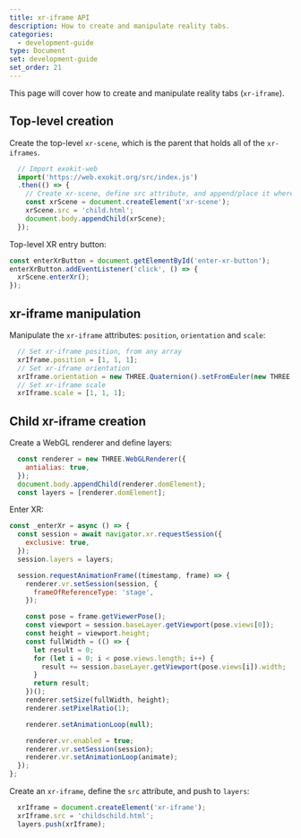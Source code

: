 ```yaml
---
title: xr-iframe API
description: How to create and manipulate reality tabs.
categories:
  - development-guide
type: Document
set: development-guide
set_order: 21
---
```


This page will cover how to create and manipulate reality tabs (`xr-iframe`).

## Top-level creation

Create the top-level `xr-scene`, which is the parent that holds all of the `xr-iframes`.
```js
  // Import exokit-web
  import('https://web.exokit.org/src/index.js')
  .then(() => {
    // Create xr-scene, define src attribute, and append/place it wherever you want as if it was a normal canvas
    const xrScene = document.createElement('xr-scene');
    xrScene.src = 'child.html';
    document.body.appendChild(xrScene);
  });
```

Top-level XR entry button:

```js
const enterXrButton = document.getElementById('enter-xr-button');
enterXrButton.addEventListener('click', () => {
  xrScene.enterXr();
});
```

## xr-iframe manipulation

Manipulate the `xr-iframe` attributes: `position`, `orientation` and `scale`:

```js
  // Set xr-iframe position, from any array
  xrIframe.position = [1, 1, 1];
  // Set xr-iframe orientation
  xrIframe.orientation = new THREE.Quaternion().setFromEuler(new THREE.Euler(1, 1, 1, 'YXZ')).toArray();
  // Set xr-iframe scale
  xrIframe.scale = [1, 1, 1];
```

## Child xr-iframe creation

Create a WebGL renderer and define layers:

```js
  const renderer = new THREE.WebGLRenderer({
    antialias: true,
  });
  document.body.appendChild(renderer.domElement);
  const layers = [renderer.domElement];
```

Enter XR:

```js
const _enterXr = async () => {
  const session = await navigator.xr.requestSession({
    exclusive: true,
  });
  session.layers = layers;

  session.requestAnimationFrame((timestamp, frame) => {
    renderer.vr.setSession(session, {
      frameOfReferenceType: 'stage',
    });

    const pose = frame.getViewerPose();
    const viewport = session.baseLayer.getViewport(pose.views[0]);
    const height = viewport.height;
    const fullWidth = (() => {
      let result = 0;
      for (let i = 0; i < pose.views.length; i++) {
        result += session.baseLayer.getViewport(pose.views[i]).width;
      }
      return result;
    })();
    renderer.setSize(fullWidth, height);
    renderer.setPixelRatio(1);

    renderer.setAnimationLoop(null);

    renderer.vr.enabled = true;
    renderer.vr.setSession(session);
    renderer.vr.setAnimationLoop(animate);
  });
};
```

Create an `xr-iframe`, define the `src` attribute, and push to `layers`:

```js
  xrIframe = document.createElement('xr-iframe');
  xrIframe.src = 'childschild.html';
  layers.push(xrIframe);
```
